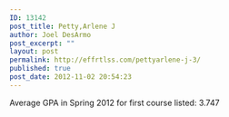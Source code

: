 ```yaml
---
ID: 13142
post_title: Petty,Arlene J
author: Joel DesArmo
post_excerpt: ""
layout: post
permalink: http://effrtlss.com/pettyarlene-j-3/
published: true
post_date: 2012-11-02 20:54:23
---
```

<p>Average GPA in Spring 2012 for first course listed: 3.747</p>